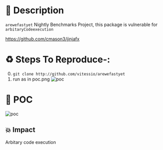 # :book: Description

`arewefastyet` Nightly Benchmarks Project, this package is vulnerable for `arbitaryCodeexecution`

https://github.com/cmason3/jinjafx

# :recycle:  Steps To Reproduce-:  
  0) `git clone http://github.com/vitessio/arewefastyet`
  1) run as in poc.png
![poc](https://user-images.githubusercontent.com/36979660/108684702-3c3a0680-7519-11eb-90db-bec0c3aa770b.png)

# :telescope: POC
![poc](https://user-images.githubusercontent.com/36979660/108684702-3c3a0680-7519-11eb-90db-bec0c3aa770b.png)


## 💥 Impact
Arbitary code execution


